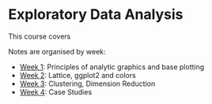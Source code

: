 # Exploratory Data Analysis

This course covers 

Notes are organised by week:

 * [Week 1](week1.md): Principles of analytic graphics and base plotting
 * [Week 2](week2.md): Lattice, ggplot2 and colors
 * [Week 3](week3.md): Clustering, Dimension Reduction
 * [Week 4](week4.md): Case Studies
